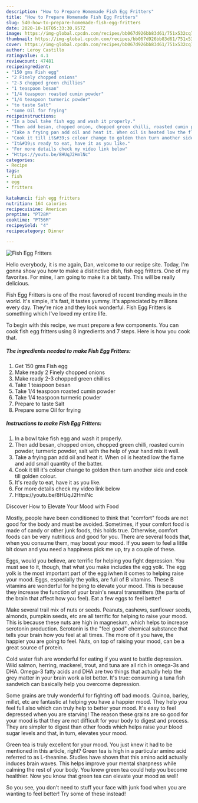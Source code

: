 ```yaml
---
description: "How to Prepare Homemade Fish Egg Fritters"
title: "How to Prepare Homemade Fish Egg Fritters"
slug: 540-how-to-prepare-homemade-fish-egg-fritters
date: 2020-10-16T05:33:30.957Z
image: https://img-global.cpcdn.com/recipes/bb067d926bb83d61/751x532cq70/fish-egg-fritters-recipe-main-photo.jpg
thumbnail: https://img-global.cpcdn.com/recipes/bb067d926bb83d61/751x532cq70/fish-egg-fritters-recipe-main-photo.jpg
cover: https://img-global.cpcdn.com/recipes/bb067d926bb83d61/751x532cq70/fish-egg-fritters-recipe-main-photo.jpg
author: Leroy Castillo
ratingvalue: 4.1
reviewcount: 47481
recipeingredient:
- "150 gms Fish egg"
- "2 Finely chopped onions"
- "2-3 chopped green chillies"
- "1 teaspoon besan"
- "1/4 teaspoon roasted cumin powder"
- "1/4 teaspoon turmeric powder"
- "to taste Salt"
- "some Oil for frying"
recipeinstructions:
- "In a bowl take fish egg and wash it properly."
- "Then add besan, chopped onion, chopped green chilli, roasted cumin powder, turmeric powder, salt with the help of your hand mix it well."
- "Take a frying pan add oil and heat it. When oil is heated low the flame and add small quantity of the batter."
- "Cook it till it&#39;s colour change to golden then turn another side and cook till golden colour."
- "It&#39;s ready to eat, have it as you like."
- "For more details check my video link below"
- "Https://youtu.be/8HUqJ2HmlNc"
categories:
- Recipe
tags:
- fish
- egg
- fritters

katakunci: fish egg fritters 
nutrition: 164 calories
recipecuisine: American
preptime: "PT28M"
cooktime: "PT56M"
recipeyield: "4"
recipecategory: Dinner

---
```



![Fish Egg Fritters](https://img-global.cpcdn.com/recipes/bb067d926bb83d61/751x532cq70/fish-egg-fritters-recipe-main-photo.jpg)

Hello everybody, it is me again, Dan, welcome to our recipe site. Today, I'm gonna show you how to make a distinctive dish, fish egg fritters. One of my favorites. For mine, I am going to make it a bit tasty. This will be really delicious.



Fish Egg Fritters is one of the most favored of recent trending meals in the world. It's simple, it's fast, it tastes yummy. It's appreciated by millions every day. They're nice and they look wonderful. Fish Egg Fritters is something which I've loved my entire life.


To begin with this recipe, we must prepare a few components. You can cook fish egg fritters using 8 ingredients and 7 steps. Here is how you cook that.

<!--inarticleads1-->

##### The ingredients needed to make Fish Egg Fritters:

1. Get 150 gms Fish egg
1. Make ready 2 Finely chopped onions
1. Make ready 2-3 chopped green chillies
1. Take 1 teaspoon besan
1. Take 1/4 teaspoon roasted cumin powder
1. Take 1/4 teaspoon turmeric powder
1. Prepare to taste Salt
1. Prepare some Oil for frying




<!--inarticleads2-->

##### Instructions to make Fish Egg Fritters:

1. In a bowl take fish egg and wash it properly.
1. Then add besan, chopped onion, chopped green chilli, roasted cumin powder, turmeric powder, salt with the help of your hand mix it well.
1. Take a frying pan add oil and heat it. When oil is heated low the flame and add small quantity of the batter.
1. Cook it till it&#39;s colour change to golden then turn another side and cook till golden colour.
1. It&#39;s ready to eat, have it as you like.
1. For more details check my video link below
1. Https://youtu.be/8HUqJ2HmlNc




Discover How to Elevate Your Mood with Food


Mostly, people have been conditioned to think that "comfort" foods are not good for the body and must be avoided. Sometimes, if your comfort food is made of candy or other junk foods, this holds true. Otherwise, comfort foods can be very nutritious and good for you. There are several foods that, when you consume them, may boost your mood. If you seem to feel a little bit down and you need a happiness pick me up, try a couple of these.

Eggs, would you believe, are terrific for helping you fight depression. You must see to it, though, that what you make includes the egg yolk. The egg yolk is the most important part of the egg iwhen it comes to helping raise your mood. Eggs, especially the yolks, are full of B vitamins. These B vitamins are wonderful for helping to elevate your mood. This is because they increase the function of your brain's neural transmitters (the parts of the brain that affect how you feel). Eat a few eggs to feel better!

Make several trail mix of nuts or seeds. Peanuts, cashews, sunflower seeds, almonds, pumpkin seeds, etc are all terrific for helping to raise your mood. This is because these nuts are high in magnesium, which helps to increase serotonin production. Serotonin is the "feel good" chemical substance that tells your brain how you feel at all times. The more of it you have, the happier you are going to feel. Nuts, on top of raising your mood, can be a great source of protein.

Cold water fish are wonderful for eating if you want to battle depression. Wild salmon, herring, mackerel, trout, and tuna are all rich in omega-3s and DHA. Omega-3 fatty acids and DHA are two things that actually help the grey matter in your brain work a lot better. It's true: consuming a tuna fish sandwich can basically help you overcome depression. 

Some grains are truly wonderful for fighting off bad moods. Quinoa, barley, millet, etc are fantastic at helping you have a happier mood. They help you feel full also which can truly help to better your mood. It's easy to feel depressed when you are starving! The reason these grains are so good for your mood is that they are not difficult for your body to digest and process. They are simpler to digest than other foods which helps raise your blood sugar levels and that, in turn, elevates your mood.

Green tea is truly excellent for your mood. You just knew it had to be mentioned in this article, right? Green tea is high in a particular amino acid referred to as L-theanine. Studies have shown that this amino acid actually induces brain waves. This helps improve your mental sharpness while calming the rest of your body. You knew green tea could help you become healthier. Now you know that green tea can elevate your mood as well!

So you see, you don't need to stuff your face with junk food when you are wanting to feel better! Try some of these instead!

